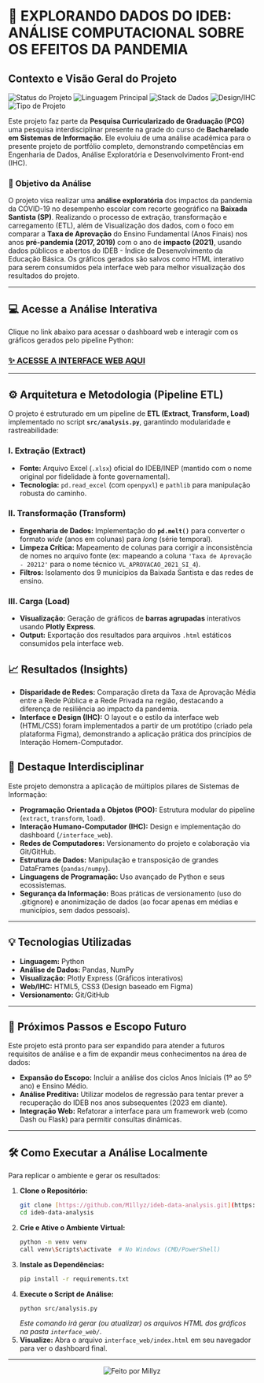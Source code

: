 # 🚀 EXPLORANDO DADOS DO IDEB: ANÁLISE COMPUTACIONAL SOBRE OS EFEITOS DA PANDEMIA

## Contexto e Visão Geral do Projeto

![Status do Projeto](https://img.shields.io/badge/Status-Concluído-success)
![Linguagem Principal](https://img.shields.io/badge/Python-3.9+-blue)
![Stack de Dados](https://img.shields.io/badge/Stack-Pandas%2C%20Plotly%2C%20ETL-orange)
![Design/IHC](https://img.shields.io/badge/Design-Figma%2FHTML%2FCSS-informational)
![Tipo de Projeto](https://img.shields.io/badge/Tipo-PCG%20Interdisciplinar-red)

Este projeto faz parte da **Pesquisa Curricularizado de Graduação (PCG)** uma pesquisa interdisciplinar presente na grade do curso de **Bacharelado em Sistemas de Informação**. Ele evoluiu de uma análise acadêmica para o presente projeto de portfólio completo, demonstrando competências em Engenharia de Dados, Análise Exploratória e Desenvolvimento Front-end (IHC).

### 🎯 Objetivo da Análise

O projeto visa realizar uma **análise exploratória** dos impactos da pandemia da COVID-19 no desempenho escolar com recorte geográfico na **Baixada Santista (SP)**. Realizando o processo de extração, transformação e carregamento (ETL), além de Visualização dos dados, com o foco em comparar a **Taxa de Aprovação** do Ensino Fundamental (Anos Finais) nos anos **pré-pandemia (2017, 2019)** com o ano de **impacto (2021)**, usando dados públicos e abertos do IDEB - Índice de Desenvolvimento da Educação Básica. Os gráficos gerados são salvos como HTML interativo para serem consumidos pela interface web para melhor visualização dos resultados do projeto.

---

## 💻 Acesse a Análise Interativa

Clique no link abaixo para acessar o dashboard web e interagir com os gráficos gerados pelo pipeline Python:

### [✨ ACESSE A INTERFACE WEB AQUI](interface_web/index.html)

---

## ⚙️ Arquitetura e Metodologia (Pipeline ETL)

O projeto é estruturado em um pipeline de **ETL (Extract, Transform, Load)** implementado no script **`src/analysis.py`**, garantindo modularidade e rastreabilidade:

### I. Extração (Extract)

* **Fonte:** Arquivo Excel (`.xlsx`) oficial do IDEB/INEP (mantido com o nome original por fidelidade à fonte governamental).
* **Tecnologia:** `pd.read_excel` (com `openpyxl`) e `pathlib` para manipulação robusta do caminho.

### II. Transformação (Transform)

* **Engenharia de Dados:** Implementação do **`pd.melt()`** para converter o formato *wide* (anos em colunas) para *long* (série temporal).
* **Limpeza Crítica:** Mapeamento de colunas para corrigir a inconsistência de nomes no arquivo fonte (ex: mapeando a coluna `'Taxa de Aprovação - 20212'` para o nome técnico `VL_APROVACAO_2021_SI_4`).
* **Filtros:** Isolamento dos 9 municípios da Baixada Santista e das redes de ensino.

### III. Carga (Load)

* **Visualização:** Geração de gráficos de **barras agrupadas** interativos usando **Plotly Express**.
* **Output:** Exportação dos resultados para arquivos `.html` estáticos consumidos pela interface web.

## 📈 Resultados (Insights)

* **Disparidade de Redes:** Comparação direta da Taxa de Aprovação Média entre a Rede Pública e a Rede Privada na região, destacando a diferença de resiliência ao impacto da pandemia.
* **Interface e Design (IHC):** O layout e o estilo da interface web (HTML/CSS) foram implementados a partir de um protótipo (criado pela plataforma Figma), demonstrando a aplicação prática dos princípios de Interação Homem-Computador.

## 🤝 Destaque Interdisciplinar

Este projeto demonstra a aplicação de múltiplos pilares de Sistemas de Informação:

* **Programação Orientada a Objetos (POO):** Estrutura modular do pipeline (`extract`, `transform`, `load`).
* **Interação Humano-Computador (IHC):** Design e implementação do dashboard (`/interface_web`).
* **Redes de Computadores:** Versionamento do projeto e colaboração via Git/GitHub.
* **Estrutura de Dados:** Manipulação e transposição de grandes DataFrames (`pandas/numpy`).
* **Linguagens de Programação:** Uso avançado de Python e seus ecossistemas.
* **Segurança da Informação:** Boas práticas de versionamento (uso do .gitignore) e anonimização de dados (ao focar apenas em médias e municípios, sem dados pessoais).

---

## 💡 Tecnologias Utilizadas

* **Linguagem:** Python
* **Análise de Dados:** Pandas, NumPy
* **Visualização:** Plotly Express (Gráficos interativos)
* **Web/IHC:** HTML5, CSS3 (Design baseado em Figma)
* **Versionamento:** Git/GitHub

---

## 🔮 Próximos Passos e Escopo Futuro

Este projeto está pronto para ser expandido para atender a futuros requisitos de análise e a fim de expandir meus conhecimentos na área de dados:

* **Expansão do Escopo:** Incluir a análise dos ciclos Anos Iniciais (1º ao 5º ano) e Ensino Médio.
* **Análise Preditiva:** Utilizar modelos de regressão para tentar prever a recuperação do IDEB nos anos subsequentes (2023 em diante).
* **Integração Web:** Refatorar a interface para um framework web (como Dash ou Flask) para permitir consultas dinâmicas.

---

## 🛠️ Como Executar a Análise Localmente

Para replicar o ambiente e gerar os resultados:

1.  **Clone o Repositório:**
    ```bash
    git clone [https://github.com/M1llyz/ideb-data-analysis.git](https://github.com/M1llyz/ideb-data-analysis.git)
    cd ideb-data-analysis
    ```
2.  **Crie e Ative o Ambiente Virtual:**
    ```bash
    python -m venv venv
    call venv\Scripts\activate  # No Windows (CMD/PowerShell)
    ```
3.  **Instale as Dependências:**
    ```bash
    pip install -r requirements.txt
    ```
4.  **Execute o Script de Análise:**
    ```bash
    python src/analysis.py
    ```
    *Este comando irá gerar (ou atualizar) os arquivos HTML dos gráficos na pasta `interface_web/`.*
5.  **Visualize:** Abra o arquivo `interface_web/index.html` em seu navegador para ver o dashboard final.

---

<p align="center">
  <img src="https://img.shields.io/badge/Feito%20com%20%E2%9D%A4%20por-Millyz%20%20-blue" alt="Feito por Millyz">
  <br>
</p>